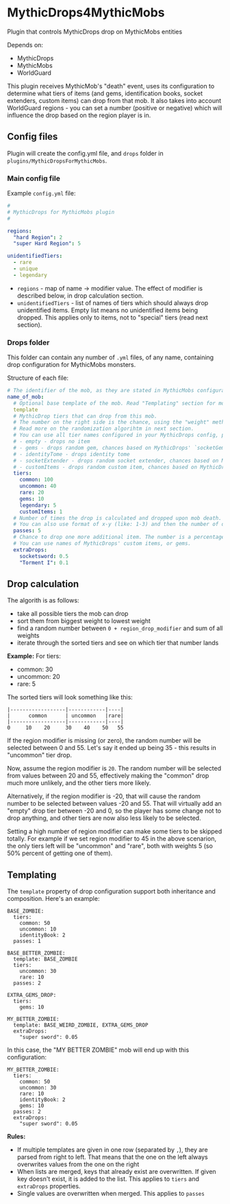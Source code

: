 # MythicDrops4MythicMobs
Plugin that controls MythicDrops drop on MythicMobs entities

Depends on:
- MythicDrops
- MythicMobs
- WorldGuard

This plugin receives MythicMob's "death" event, uses its configuration to determine what tiers of items (and gems, identification books, socket extenders, custom items) can drop from that mob.
It also takes into account WorldGuard regions - you can set a number (positive or negative) which will influence the drop based on the region player is in.

## Config files
Plugin will create the config.yml file, and `drops` folder in `plugins/MythicDropsForMythicMobs`.

### Main config file

Example  `config.yml` file:
```yml
#
# MythicDrops for MythicMobs plugin
#

regions:
  "hard Region": 2
  "super Hard Region": 5

unidentifiedTiers:
  - rare
  - unique
  - legendary
```

- `regions` - map of name -> modifier value. The effect of modifier is described below, in drop calculation section.
- `unidentifiedTiers` - list of names of tiers which should always drop unidentified items. Empty list means no unidentified items being dropped. This applies only to items, not to "special" tiers (read next section).

### Drops folder

This folder can contain any number of `.yml` files, of any name, containing drop configuration for MythicMobs monsters.

Structure of each file:
```yml
# The identifier of the mob, as they are stated in MythicMobs configuration
name_of_mob:
  # Optional base template of the mob. Read "Templating" section for more information.
  template
  # MythicDrop tiers that can drop from this mob.
  # The number on the right side is the chance, using the "weight" method (the higher the number the bigger the chance)
  # Read more on the randomization algorihtm in next section.
  # You can use all tier names configured in your MythicDrops config, plus these "special" tiers:
  # - empty - drops no item
  # - gems - drops random gem, chances based on MythicDrops' `socketGems.yml`
  # - identityTome - drops identity tome
  # - socketExtender - drops random socket extender, chances based on MythicDrops' `socket-extender-types` property in `socketTypes.yml`
  # - customItems - drops random custom item, chances based on MythicDrops' `customItems.yml`
  tiers:
    common: 100
    uncommon: 40
    rare: 20
    gems: 10
    legendary: 5
    customItems: 1
  # Number of times the drop is calculated and dropped upon mob death.
  # You can also use format of x-y (like: 1-3) and then the number of droped items will vary between 1 to 3 items
  passes: 5
  # Chance to drop one more additional item. The number is a percentage chance.
  # You can use names of MythicDrops' custom items, or gems.
  extraDrops:
    socketsword: 0.5
    "Torment I": 0.1
```

## Drop calculation

The algorith is as follows:
- take all possible tiers the mob can drop
- sort them from biggest weight to lowest weight
- find a random number between `0 + region_drop_modifier` and sum of all weights
- iterate through the sorted tiers and see on which tier that number lands

**Example:**
For tiers:
- common: 30
- uncommon: 20
- rare: 5

The sorted tiers will look something like this:
```
|------------------|------------|----|
|      common      | uncommon   |rare|
|------------------|------------|----|
0     10    20     30    40    50   55
```

If the region modifier is missing (or zero), the random number will be selected between 0 and 55.
Let's say it ended up being 35 - this results in "uncommon" tier drop.

Now, assume the region modifier is `20`. The random number will be selected from values between 20 and 55, effectively making the "common" drop much more unlikely, and the other tiers more likely.

Alternatively, if the region modifier is -20, that will cause the random number to be selected between values -20 and 55. That will virtually add an "empty" drop tier between -20 and 0, so the player has some change not to drop anything, and other tiers are now also less likely to be selected.

Setting a high number of region modifier can make some tiers to be skipped totally. For example if we set region modifier to 45 in the above scenarion, the only tiers left will be "uncommon" and "rare", both with weights 5 (so 50% percent of getting one of them).

## Templating

The `template` property of drop configuration support both inheritance and composition. Here's an example:
```
BASE_ZOMBIE:
  tiers:
    common: 50
    uncommon: 10
    identityBook: 2
  passes: 1

BASE_BETTER_ZOMBIE:
  template: BASE_ZOMBIE
  tiers:
    uncommon: 30
    rare: 10
  passes: 2

EXTRA_GEMS_DROP:
  tiers:
    gems: 10

MY_BETTER_ZOMBIE:
  template: BASE_WEIRD_ZOMBIE, EXTRA_GEMS_DROP
  extraDrops:
    "super sword": 0.05
```

In this case, the "MY BETTER ZOMBIE" mob will end up with this configuration:
```
MY_BETTER_ZOMBIE:
  tiers:
    common: 50
    uncommon: 30
    rare: 10
    identityBook: 2
    gems: 10
  passes: 2
  extraDrops:
    "super sword": 0.05
```

**Rules:**
- If multiple templates are given in one row (separated by `,`), they are parsed from right to left. That means that the one on the left always overwrites values from the one on the right
- When lists are merged, keys that already exist are overwritten. If given key doesn't exist, it is added to the list. This applies to `tiers` and `extraDrops` properties.
- Single values are overwritten when merged. This applies to `passes`
